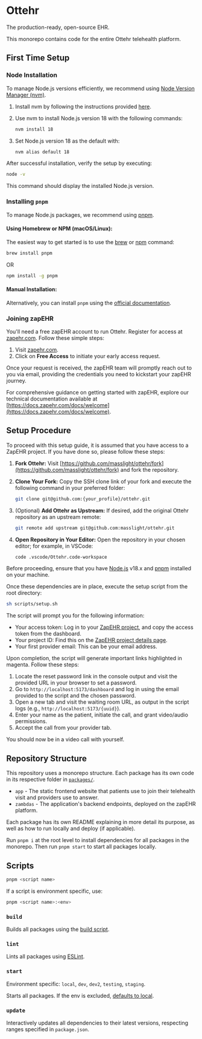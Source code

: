 # Ottehr

The production-ready, open-source EHR.

This monorepo contains code for the entire Ottehr telehealth platform.

## First Time Setup

### Node Installation

To manage Node.js versions efficiently, we recommend using [Node Version Manager (nvm)](https://github.com/nvm-sh/nvm#installing-and-updating).

1. Install nvm by following the instructions provided [here](https://github.com/nvm-sh/nvm#installing-and-updating).

2. Use nvm to install Node.js version 18 with the following commands:

    ```bash
    nvm install 18
    ```

3. Set Node.js version 18 as the default with:

    ```bash
    nvm alias default 18
    ```

After successful installation, verify the setup by executing:

```bash
node -v
```

This command should display the installed Node.js version.

### Installing `pnpm`

To manage Node.js packages, we recommend using [pnpm](https://pnpm.io/).

#### Using Homebrew or NPM (macOS/Linux):

The easiest way to get started is to use the [brew](https://brew.sh/) or [npm](https://www.npmjs.com/) command:
```bash
brew install pnpm
```
OR
```bash
npm install -g pnpm
```

#### Manual Installation:

Alternatively, you can install `pnpm` using the [official documentation](https://pnpm.io/installation).

### Joining zapEHR

You'll need a free zapEHR account to run Ottehr.  Register for access at [zapehr.com](https://zapehr.com). Follow these simple steps:

1. Visit [zapehr.com](https://zapehr.com).
2. Click on **Free Access** to initiate your early access request.

Once your request is received, the zapEHR team will promptly reach out to you via email, providing the credentials you need to kickstart your zapEHR journey.

For comprehensive guidance on getting started with zapEHR, explore our technical documentation available at [https://docs.zapehr.com/docs/welcome](https://docs.zapehr.com/docs/welcome).

## Setup Procedure

To proceed with this setup guide, it is assumed that you have access to a ZapEHR project. If you have done so, please follow these steps:

1. **Fork Ottehr:**
   Visit [https://github.com/masslight/ottehr/fork](https://github.com/masslight/ottehr/fork) and fork the repository.

2. **Clone Your Fork:**
   Copy the SSH clone link of your fork and execute the following command in your preferred folder:
   ```bash
   git clone git@github.com:{your_profile}/ottehr.git
   ```

3. (Optional) **Add Ottehr as Upstream:**
   If desired, add the original Ottehr repository as an upstream remote:
   ```bash
   git remote add upstream git@github.com:masslight/ottehr.git
   ```

4. **Open Repository in Your Editor:**
   Open the repository in your chosen editor; for example, in VSCode:
   ```bash
   code .vscode/Ottehr.code-workspace
   ```

Before proceeding, ensure that you have [Node.js](#node) v18.x and [pnpm](#installing-pnpm) installed on your machine.

Once these dependencies are in place, execute the setup script from the root directory:

```bash
sh scripts/setup.sh
```

The script will prompt you for the following information:

- Your access token: Log in to your [ZapEHR project](https://console.zapehr.com), and copy the access token from the dashboard.
- Your project ID: Find this on the [ZapEHR project details page](https://console.zapehr.com/project).
- Your first provider email: This can be your email address.

Upon completion, the script will generate important links highlighted in magenta. Follow these steps:

1. Locate the reset password link in the console output and visit the provided URL in your browser to set a password.
2. Go to `http://localhost:5173/dashboard` and log in using the email provided to the script and the chosen password.
3. Open a new tab and visit the waiting room URL, as output in the script logs (e.g., `http://localhost:5173/{uuid}`).
4. Enter your name as the patient, initiate the call, and grant video/audio permissions.
5. Accept the call from your provider tab.

You should now be in a video call with yourself.

## Repository Structure

This repository uses a monorepo structure. Each package has its own code in its respective folder in [`packages/`](./packages/).

- `app` - The static frontend website that patients use to join their telehealth visit and providers use to answer.
- `zambdas` - The application's backend endpoints, deployed on the zapEHR platform.

Each package has its own README explaining in more detail its purpose, as well as how to run locally and deploy (if applicable).

Run `pnpm i` at the root level to install dependencies for all packages in the monorepo. Then run `pnpm start` to start all packages locally.

## Scripts

```sh
pnpm <script name>
```

If a script is environment specific, use:

```sh
pnpm <script name>:<env>
```

### `build`

Builds all packages using the [build script](./scripts/build.sh).

### `lint`

Lints all packages using [ESLint](https://eslint.org/).

### `start`

Environment specific: `local`, `dev`, `dev2`, `testing`, `staging`.

Starts all packages. If the env is excluded, [defaults to local](#getting-started).

### `update`

Interactively updates all dependencies to their latest versions, respecting ranges specified in `package.json`.
